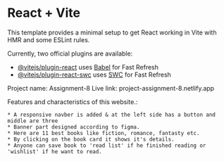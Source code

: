# React + Vite

This template provides a minimal setup to get React working in Vite with HMR and some ESLint rules.

Currently, two official plugins are available:

- [@vitejs/plugin-react](https://github.com/vitejs/vite-plugin-react/blob/main/packages/plugin-react/README.md) uses [Babel](https://babeljs.io/) for Fast Refresh
- [@vitejs/plugin-react-swc](https://github.com/vitejs/vite-plugin-react-swc) uses [SWC](https://swc.rs/) for Fast Refresh

Project name: Assignment-8
Live link: project-assignment-8.netlify.app

Features and characteristics of this website.:

    * A responsive navber is added & at the left side has a button and middle are three 
    * Banner part designed according to figma.
    * Here are 11 best books like fiction, romance, fantasty etc.
    * By clicking on the book card it shows it's details.
    * Anyone can save book to 'read list' if he finished reading or 'wishlist' if he want to read.